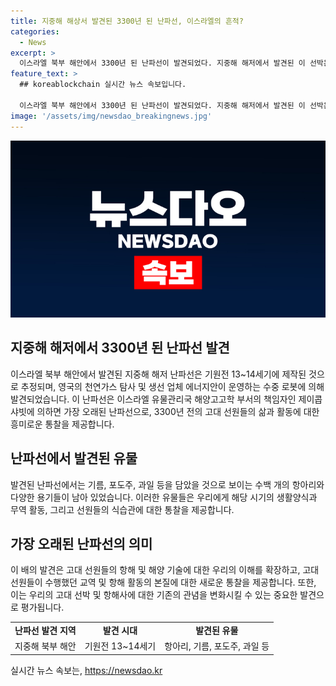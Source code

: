 ```yaml
---
title: 지중해 해상서 발견된 3300년 된 난파선, 이스라엘의 흔적?
categories:
  - News
excerpt: >
  이스라엘 북부 해안에서 3300년 된 난파선이 발견되었다. 지중해 해저에서 발견된 이 선박은 지금까지 발견된 가장 오래된 것으로 추정되며, 영국의 수중 로봇에 의해 발견되었다. 이에 대한 해양고고학 부서의 책임자는 고대 선원 능력에 대한 우리의 전체적인 이해를 변화시켰다고 말했다. 난파선에는 과거의 삶을 엿볼 수 있는 유물들이 남아 있어, 이는 역사적으로 매우 소중한 발견이라고 볼 수 있다.
feature_text: >
  ## koreablockchain 실시간 뉴스 속보입니다.

  이스라엘 북부 해안에서 3300년 된 난파선이 발견되었다. 지중해 해저에서 발견된 이 선박은 지금까지 발견된 가장 오래된 것으로 추정되며, 영국의 수중 로봇에 의해 발견되었다. 이에 대한 해양고고학 부서의 책임자는 고대 선원 능력에 대한 우리의 전체적인 이해를 변화시켰다고 말했다. 난파선에는 과거의 삶을 엿볼 수 있는 유물들이 남아 있어, 이는 역사적으로 매우 소중한 발견이라고 볼 수 있다.
image: '/assets/img/newsdao_breakingnews.jpg'
---
```


<p><img src="/assets/img/newsdao_breakingnews.jpg" alt="koreablockchain 속보" /></p>

<h2 data-ke-size="size26">지중해 해저에서 3300년 된 난파선 발견</h2>

<p data-ke-size="size16">이스라엘 북부 해안에서 발견된 지중해 해저 난파선은 기원전 13~14세기에 제작된 것으로 추정되며, 영국의 천연가스 탐사 및 생선 업체 에너지안이 운영하는 수중 로봇에 의해 발견되었습니다. 이 난파선은 이스라엘 유물관리국 해양고고학 부서의 책임자인 제이콥 샤빗에 의하면 가장 오래된 난파선으로, 3300년 전의 고대 선원들의 삶과 활동에 대한 흥미로운 통찰을 제공합니다.</p>

<h2 data-ke-size="size26">난파선에서 발견된 유물</h2>

<p data-ke-size="size16">발견된 난파선에서는 기름, 포도주, 과일 등을 담았을 것으로 보이는 수백 개의 항아리와 다양한 용기들이 남아 있었습니다. 이러한 유물들은 우리에게 해당 시기의 생활양식과 무역 활동, 그리고 선원들의 식습관에 대한 통찰을 제공합니다.</p>

<h2 data-ke-size="size26">가장 오래된 난파선의 의미</h2>

<p data-ke-size="size16">이 배의 발견은 고대 선원들의 항해 및 해양 기술에 대한 우리의 이해를 확장하고, 고대 선원들이 수행했던 교역 및 항해 활동의 본질에 대한 새로운 통찰을 제공합니다. 또한, 이는 우리의 고대 선박 및 항해사에 대한 기존의 관념을 변화시킬 수 있는 중요한 발견으로 평가됩니다.</p>

<table>
    <tbody>
        <tr>
            <td style="text-align: center; height: 17px;"><b>난파선 발견 지역</b></td>
            <td style="text-align: center; height: 17px;"><b>발견 시대</b></td>
            <td style="text-align: center; height: 17px;"><b>발견된 유물</b></td>
        </tr>
        <tr>
            <td style="text-align: center; height: 17px;">지중해 북부 해안</td>
            <td style="text-align: center; height: 17px;">기원전 13~14세기</td>
            <td style="text-align: center; height: 17px;">항아리, 기름, 포도주, 과일 등</td>
        </tr>
    </tbody>
</table>
실시간 뉴스 속보는, <a href="https://newsdao.kr" rel="dofollow">https://newsdao.kr</a>


